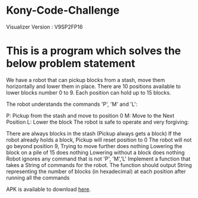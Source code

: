 # Kony-Code-Challenge
Visualizer Version : V9SP2FP16
# This is a program which solves the below problem statement

We have a robot that can pickup blocks from a stash, move them horizontally and lower them in place. There are 10 positions available to lower blocks number 0 to 9. Each position can hold up to 15 blocks.

The robot understands the commands 'P', 'M' and 'L':

P: Pickup from the stash and move to position 0
M: Move to the Next Position
L: Lower the block
The robot is safe to operate and very forgiving:

There are always blocks in the stash (Pickup always gets a block)
If the robot already holds a block, Pickup will reset position to 0
The robot will not go beyond position 9, Trying to move further does nothing
Lowering the block on a pile of 15 does nothing
Lowering without a block does nothing
Robot ignores any command that is not 'P', 'M','L'
Implement a function that takes a String of commands for the robot. The function should output String representing the number of blocks (in hexadecimal) at each position after running all the commands

APK is available to download [here](https://drive.google.com/file/d/1ihuhsfBcnZS0RGlPmpy4BWumCk3l2XJQ/view?usp=sharing).
